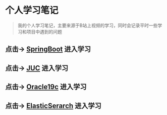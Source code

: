 # 个人学习笔记

>  我的个人学习笔记，主要来源于B站上视频的学习，同时会记录平时一些学习和项目中遇到的问题

## 点击-> [SpringBoot](https://kenny19940602.github.io/SpringBoot/#/README) 进入学习

## 点击-> [JUC](https://kenny19940602.github.io/Juc/#/README) 进入学习

## 点击-> [Oracle19c](https://kenny19940602.github.io/Oracle19c/#/README) 进入学习

## 点击-> [ElasticSerarch](https://kenny19940602.github.io/ElasticSerarch/#/README) 进入学习
